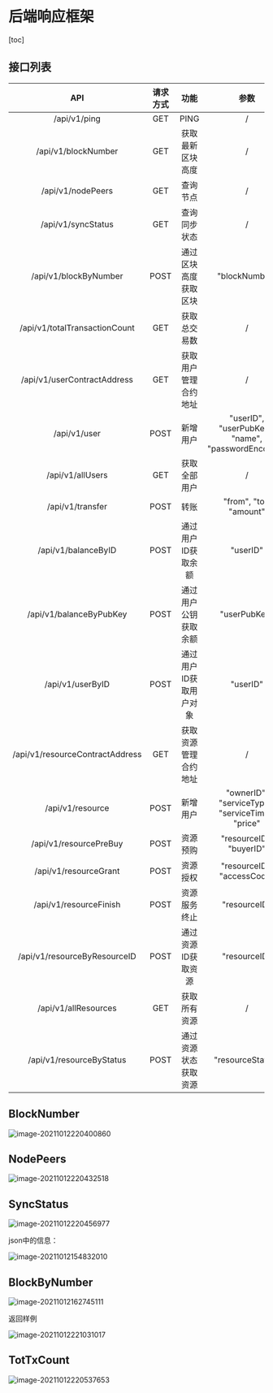 # 后端响应框架

[toc]

## 接口列表

|               API               | 请求方式 |          功能          |                       参数                        |
| :-----------------------------: | :------: | :--------------------: | :-----------------------------------------------: |
|          /api/v1/ping           |   GET    |          PING          |                         /                         |
|       /api/v1/blockNumber       |   GET    |    获取最新区块高度    |                         /                         |
|        /api/v1/nodePeers        |   GET    |        查询节点        |                         /                         |
|       /api/v1/syncStatus        |   GET    |      查询同步状态      |                         /                         |
|      /api/v1/blockByNumber      |   POST   |  通过区块高度获取区块  |                   "blockNumber"                   |
|  /api/v1/totalTransactionCount  |   GET    |      获取总交易数      |                         /                         |
|   /api/v1/userContractAddress   |   GET    |  获取用户管理合约地址  |                         /                         |
|          /api/v1/user           |   POST   |        新增用户        | "userID", "userPubKey", "name", "passwordEncoded" |
|        /api/v1/allUsers         |   GET    |      获取全部用户      |                         /                         |
|        /api/v1/transfer         |   POST   |          转账          |              "from", "to", "amount"               |
|       /api/v1/balanceByID       |   POST   |   通过用户ID获取余额   |                     "userID"                      |
|     /api/v1/balanceByPubKey     |   POST   |  通过用户公钥获取余额  |                   "userPubKey"                    |
|        /api/v1/userByID         |   POST   | 通过用户ID获取用户对象 |                     "userID"                      |
| /api/v1/resourceContractAddress |   GET    |  获取资源管理合约地址  |                         /                         |
|        /api/v1/resource         |   POST   |        新增用户        | "ownerID", "serviceType", "serviceTime", "price"  |
|     /api/v1/resourcePreBuy      |   POST   |        资源预购        |              "resourceID", "buyerID"              |
|      /api/v1/resourceGrant      |   POST   |        资源授权        |            "resourceID", "accessCode"             |
|     /api/v1/resourceFinish      |   POST   |      资源服务终止      |                   "resourceID"                    |
|  /api/v1/resourceByResourceID   |   POST   |   通过资源ID获取资源   |                   "resourceID"                    |
|      /api/v1/allResources       |   GET    |      获取所有资源      |                         /                         |
|    /api/v1/resourceByStatus     |   POST   |  通过资源状态获取资源  |                 "resourceStatus"                  |



## BlockNumber

![image-20211012220400860](https://luochengyu.oss-cn-beijing.aliyuncs.com/img/image-20211012220400860.png)

## NodePeers

![image-20211012220432518](https://luochengyu.oss-cn-beijing.aliyuncs.com/img/image-20211012220432518.png)

## SyncStatus

![image-20211012220456977](https://luochengyu.oss-cn-beijing.aliyuncs.com/img/image-20211012220456977.png)

json中的信息：

![image-20211012154832010](https://luochengyu.oss-cn-beijing.aliyuncs.com/image-20211012154832010.png)

## BlockByNumber

![image-20211012162745111](https://luochengyu.oss-cn-beijing.aliyuncs.com/image-20211012162745111.png)

返回样例

![image-20211012221031017](https://luochengyu.oss-cn-beijing.aliyuncs.com/img/image-20211012221031017.png)

## TotTxCount

![image-20211012220537653](https://luochengyu.oss-cn-beijing.aliyuncs.com/img/image-20211012220537653.png)
